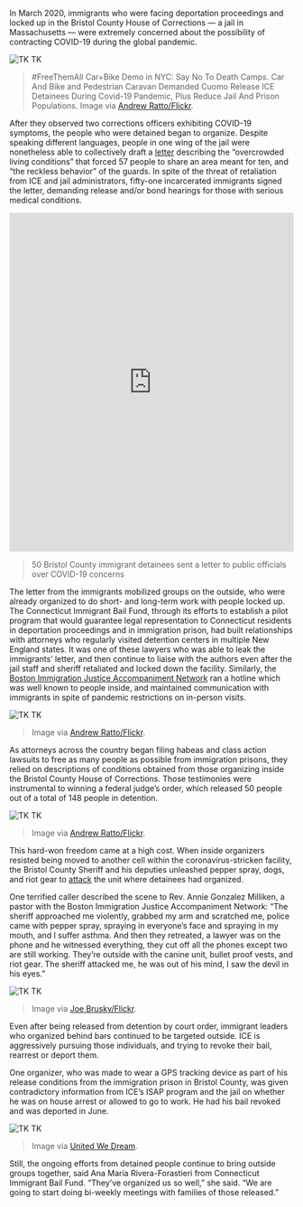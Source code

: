 In March 2020, immigrants who were facing deportation proceedings and locked up in the Bristol County House of Corrections — a jail in Massachusetts — were extremely concerned about the possibility of contracting COVID-19 during the global pandemic.


![TK TK](/da4a/assets/images/actions/inside-outside/bristol-immigration-jail/none-of-this-is-normal.jpg)
> #FreeThemAll Car+Bike Demo in NYC: Say No To Death Camps. Car And Bike and Pedestrian Caravan Demanded Cuomo Release ICE Detainees During Covid-19 Pandemic, Plus Reduce Jail And Prison Populations. Image via [Andrew Ratto/Flickr](https://www.flickr.com/photos/andydr/49831351523/in/album-72157714085040347/).


After they observed two corrections officers exhibiting COVID-19 symptoms, the people who were detained began to organize. Despite speaking different languages, people in one wing of the jail were nonetheless able to collectively draft a [letter](https://d279m997dpfwgl.cloudfront.net/wp/2020/03/BHOC-EMERGENCY.pdf) describing the “overcrowded living conditions” that forced 57 people to share an area meant for ten, and “the reckless behavior” of the guards. In spite of the threat of retaliation from ICE and jail administrators, fifty-one incarcerated immigrants signed the letter, demanding release and/or bond hearings for those with serious medical conditions.

<iframe class="scribd_iframe_embed" title="50 Bristol County immigrant detainees send letter to public officials over COVID-19 concerns" src="https://www.scribd.com/embeds/452559243/content?start_page=1&view_mode=scroll&access_key=key-uxwyqir9GNcVhC2uMp51" data-auto-height="true" data-aspect-ratio="0.7598989048020219" scrolling="no" width="100%" height="600" frameborder="0"></iframe>

> 50 Bristol County immigrant detainees sent a letter to public officials over COVID-19 concerns

The letter from the immigrants mobilized groups on the outside, who were already organized to do short- and long-term work with people locked up. The Connecticut Immigrant Bail Fund, through its efforts to establish a pilot program that would guarantee legal representation to Connecticut residents in deportation proceedings and in immigration prison, had built relationships with attorneys who regularly visited detention centers in multiple New England states. It was one of these lawyers who was able to leak the immigrants’ letter, and then continue to liaise with the authors even after the jail staff and sheriff retaliated and locked down the facility. Similarly, the [Boston Immigration Justice Accompaniment Network](https://www.beyondbondboston.org/) ran a hotline which was well known to people inside, and maintained communication with immigrants in spite of pandemic restrictions on in-person visits.

![TK TK](/da4a/assets/images/actions/inside-outside/bristol-immigration-jail/covid-camps.jpg)
> Image via [Andrew Ratto/Flickr](https://www.flickr.com/photos/andydr/49831351583/in/album-72157714085040347/).

As attorneys across the country began filing habeas and class action lawsuits to free as many people as possible from immigration prisons, they relied on descriptions of conditions obtained from those organizing inside the Bristol County House of Corrections. Those testimonies were instrumental to winning a federal judge’s order, which released 50 people out of a total of 148 people in detention.

![TK TK](/da4a/assets/images/actions/inside-outside/bristol-immigration-jail/every-cage-is-a-crisis.jpg)
> Image via [Andrew Ratto/Flickr](https://www.flickr.com/photos/andydr/49831350658/in/album-72157714085040347/).

This hard-won freedom came at a high cost. When inside organizers resisted being moved to another cell within the coronavirus-stricken facility, the Bristol County Sheriff and his deputies unleashed pepper spray, dogs, and riot gear to [attack](https://commonwealthmagazine.org/immigration/recordings-of-detainees-at-bristol-jail-released/) the unit where detainees had organized.


One terrified caller described the scene to Rev. Annie Gonzalez Milliken, a pastor with the Boston Immigration Justice Accompaniment Network: “The sheriff approached me violently, grabbed my arm and scratched me, police came with pepper spray, spraying in everyone’s face and spraying in my mouth, and I suffer asthma. And then they retreated, a lawyer was on the phone and he witnessed everything, they cut off all the phones except two are still working. They’re outside with the canine unit, bullet proof vests, and riot gear. The sheriff attacked me, he was out of his mind, I saw the devil in his eyes.”

![TK TK](/da4a/assets/images/actions/inside-outside/bristol-immigration-jail/abolish-ice-bridge.png)
> Image via [Joe Brusky/Flickr](https://www.flickr.com/photos/40969298@N05/28838354507/in/photolist-KWm75K-2a8eKGN-28Gk4M2-2h9E42m-N55P23-2h9E3FX-N55Muq-27AQ9Sw-27rEGcf-Lry2tc-28Gk6R2-27joUX4-2dc5iVg-hBEyT7-Q9ptCa-RcstVR-29BZ58u-27rEGoh-27jqrHk-N55MQ5-2h96ZPf-26WpK5J-27DGCi1-27Ba7iq-2gAWAR3-2gAXbx2-2eMLVW5-2gAXbvD-2gAXbjg-28Gkcqi-2gAWB3a-2eMLW3h-2gAWBmS-2gAWBht-2gAX9gy-2gAWAYs-2gAWyZn-2eMLVVo-28GHT1B-2h9vUX7-LMTJb7-25nVfnH-2fUWfPW-2fUWjTY-2gAWz8t-2eMM14y-2eMLW4u-2fUWjV1-2eMLW5G-iafz5p/).

Even after being released from detention by court order, immigrant leaders who organized behind bars continued to be targeted outside. ICE is aggressively pursuing those individuals, and trying to revoke their bail, rearrest or deport them.

One organizer, who was made to wear a GPS tracking device as part of his release conditions from the immigration prison in Bristol County, was given contradictory information from ICE’s ISAP program and the jail on whether he was on house arrest or allowed to go to work. He had his bail revoked and was deported in June.

![TK TK](/da4a/assets/images/actions/inside-outside/bristol-immigration-jail/abolish-ice-script.png)
> Image via [United We Dream](https://unitedwedream.org/abolishice/).

Still, the ongoing efforts from detained people continue to bring outside groups together, said Ana María Rivera-Forastieri from Connecticut Immigrant Bail Fund. “They’ve organized us so well,” she said. “We are going to start doing bi-weekly meetings with families of those released.”
